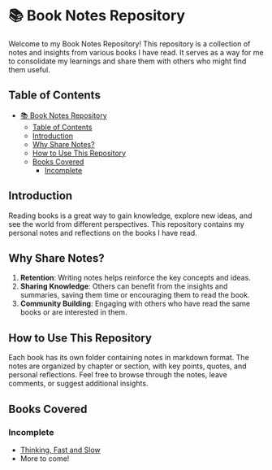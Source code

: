 # 📚 Book Notes Repository

Welcome to my Book Notes Repository! This repository is a collection of notes and insights from various books I have read. It serves as a way for me to consolidate my learnings and share them with others who might find them useful.

## Table of Contents

- [📚 Book Notes Repository](#-book-notes-repository)
  - [Table of Contents](#table-of-contents)
  - [Introduction](#introduction)
  - [Why Share Notes?](#why-share-notes)
  - [How to Use This Repository](#how-to-use-this-repository)
  - [Books Covered](#books-covered)
    - [Incomplete](#incomplete)

## Introduction

Reading books is a great way to gain knowledge, explore new ideas, and see the world from different perspectives. This repository contains my personal notes and reflections on the books I have read.

## Why Share Notes?

1. **Retention**: Writing notes helps reinforce the key concepts and ideas.
2. **Sharing Knowledge**: Others can benefit from the insights and summaries, saving them time or encouraging them to read the book.
3. **Community Building**: Engaging with others who have read the same books or are interested in them.

## How to Use This Repository

Each book has its own folder containing notes in markdown format. The notes are organized by chapter or section, with key points, quotes, and personal reflections. Feel free to browse through the notes, leave comments, or suggest additional insights. 

## Books Covered

### Incomplete
- [Thinking, Fast and Slow](thinking_fast_and_slow)
- More to come!

